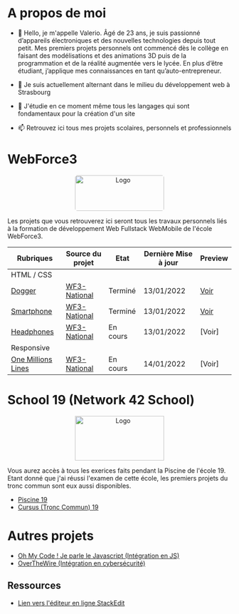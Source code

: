 # A propos de moi

- 👋 Hello, je m'appelle Valerio. Âgé de 23 ans, je suis passionné d’appareils électroniques et des nouvelles technologies 
     depuis tout petit. Mes premiers projets personnels ont commencé dès le collège en 
     faisant des modélisations et des animations 3D puis de la programmation et de la réalité 
     augmentée vers le lycée. En plus d’être étudiant, j’applique mes connaissances en tant 
     qu’auto-entrepreneur.

- 👀 Je suis actuellement alternant dans le milieu du développement web à Strasbourg

- 🌱 J'étudie en ce moment même tous les langages qui sont fondamentaux pour la création d'un site

- 📫 Retrouvez ici tous mes projets scolaires, personnels et professionnels
<!-- - 💞️ I’m looking to collaborate on ... -->

# WebForce3

<div align="center">
  <a href="#">
    <img style="border-radius: 5px;" src="https://www.frenchtechbordeaux.com/wp-content/uploads/2021/02/WebForce3_logo-violet_JPEG.jpg" alt="Logo" width="200" height="80">
  </a>

  <p align ="left">
    Les projets que vous retrouverez ici seront tous les travaux personnels liés à la formation de développement Web Fullstack WebMobile de l'école WebForce3.
<!--     <br />
    <a href="https://github.com/othneildrew/Best-README-Template"><strong>Explore the docs »</strong></a>
    <br />
    <br />
    <a href="https://github.com/othneildrew/Best-README-Template">View Demo</a>
    ·
    <a href="https://github.com/othneildrew/Best-README-Template/issues">Report Bug</a>
    ·
    <a href="https://github.com/othneildrew/Best-README-Template/issues">Request Feature</a> -->
  </p>
</div>

| Rubriques | Source du projet | Etat | Dernière Mise à jour | Preview
|--|--|--|--|--|
 HTML / CSS | 
 [Dogger](https://https://github.com/CSTLLI/WF3-Dogger) | [WF3-National](https://github.com/WF3-National/Dogger) | Terminé | 13/01/2022 | [Voir](https://castellivalerio.com/projets/Dogger/index.html)
  [Smartphone](https://github.com/CSTLLI/Smartphone) | [WF3-National](https://github.com/WF3-National/Smartphone) | Terminé | 13/01/2022 | [Voir](https://castellivalerio.com/projets/Smartphone/index.html)
 [Headphones](https://github.com/CSTLLI/Headphones/) | [WF3-National](https://github.com/WF3-National/Headphones) | En cours | 13/01/2022 | [Voir]
Responsive |
[One Millions Lines](https://github.com/CSTLLI/WF3-One-Millions-Lines) | [WF3-National](https://github.com/WF3-National/One-Million-Lines) | En cours | 14/01/2022 | [Voir]

# School 19 (Network 42 School)

<div align="center">
  <a href="#">
    <img src="https://images.squarespace-cdn.com/content/v1/52d62550e4b09a1f1b0861f1/1534721345653-5LY9VSH3W6TI9ZIAW9PF/42%2Blogo.png?format=1000w" alt="Logo" width="200" height="100">
  </a>
     
 <p align ="left">
    Vous aurez accès à tous les exerices faits pendant la Piscine de l'école 19. Etant donné que j'ai réussi l'examen de cette école, les premiers projets du tronc commun sont eux aussi disponibles.
 </p>
</div>
     
- [Piscine 19](https://github.com/CSTLLI/Piscine19)
- [Cursus (Tronc Commun) 19](https://github.com/CSTLLI/Piscine19)
     
# Autres projets
     
- [Oh My Code ! Je parle le Javascript (Intégration en JS)](https://github.com/CSTLLI/OhMyCode)
- [OverTheWire (Intégration en cybersécurité)](https://github.com/CSTLLI/OverTheWire)
 
## Ressources

 - [Lien vers l'éditeur en ligne StackEdit](https://stackedit.io/app#)

